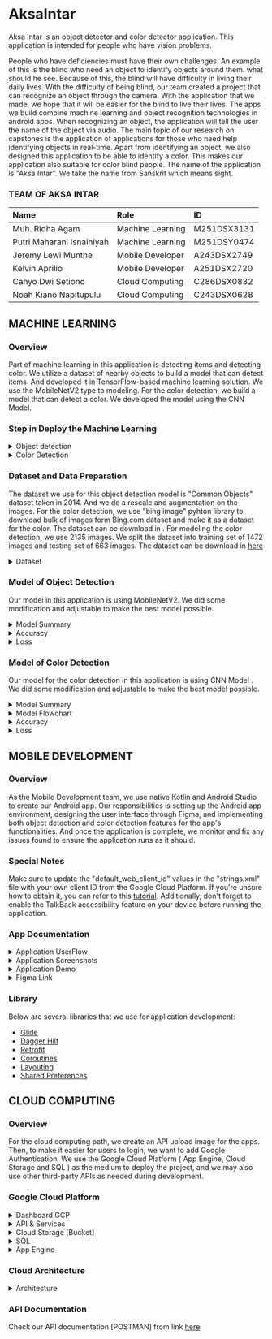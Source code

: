 # AksaIntar
Aksa Intar is an object detector and color detector application. This application is intended for people who have vision problems.

People who have deficiencies must have their own challenges. An example of this is the blind who need an object to identify objects around them. what should he see. Because of this, the blind will have difficulty in living their daily lives. With the difficulty of being blind, our team created a project that can recognize an object through the camera. With the application that we made, we hope that it will be easier for the blind to live their lives. The apps we build combine machine learning and object recognition technologies in android apps. When recognizing an object, the application will tell the user the name of the object via audio. The main topic of our research on capstones is the application of applications for those who need help identifying objects in real-time. Apart from identifying an object, we also designed this application to be able to identify a color. This makes our application also suitable for color blind people. The name of the application is "Aksa Intar". We take the name from Sanskrit which means sight.

### TEAM OF AKSA INTAR
|Name|Role|ID|
|:------|:------|:------|       
|Muh. Ridha Agam 	        |Machine Learning	|M251DSX3131|
|Putri Maharani Isnainiyah	|Machine Learning	|M251DSY0474|
|Jeremy Lewi Munthe         |Mobile Developer	|A243DSX2749|
|Kelvin Aprilio	            |Mobile Developer	|A251DSX2720|
|Cahyo Dwi Setiono	        |Cloud Computing	|C286DSX0832|
|Noah Kiano Napitupulu	    |Cloud Computing	|C243DSX0628|

## MACHINE LEARNING 

### Overview
Part of machine learning in this application is detecting items and detecting color. We utilize a dataset of nearby objects to build a model that can detect items. And developed it in TensorFlow-based machine learning solution. We use the MobileNetV2 type to modeling. For the color detection, we build a model that can detect a color. We developed the model using the CNN Model. 

### Step in Deploy the Machine Learning 
<details>
<summary>Object detection </summary>

![Diagram Tanpa Judul drawio (5)](https://github.com/ridhaagam/Capstone-Project-C23-PS361/assets/71591898/271b0f38-a9a0-4d8d-a10f-4d384ba66fed)

</details>

<details>
<summary>Color Detection </summary>

 ![Diagram Tanpa Judul drawio (4)](https://github.com/ridhaagam/Capstone-Project-C23-PS361/assets/71591898/28422eb6-d688-47a0-94aa-1795a9b22025)

</details>

### Dataset and Data Preparation 
The dataset we use for this object detection model is "Common Objects" dataset taken in 2014.  And we do a rescale and augmentation on the images. 
For the color detection, we use "bing image" pyhton library to download bulk of images form Bing.com.dataset and make it as a dataset for the color. The dataset can be download in <here>. For modeling the color detection, we use 2135 images. We split the dataset into training set of 1472 images and testing set of 663 images. The dataset can be download in [here](https://drive.google.com/drive/folders/1O2bbBgNVZOzbu_7ICZh_25KoySXV2NZD?usp=sharing)

<details>
<summary>Dataset</summary>
You can take a look at our filtered dataset for the object detection here: https://drive.google.com/drive/folders/16VpKYq1d1T67tmIX2h-GHPJzYjYUAb9w?usp=sharing .
And for the dataset of color objection, you can take a look in here : <>
</details>

### Model of Object Detection
Our model in this application is using MobileNetV2. We did some modification and adjustable to make the best model possible.
<details>
<summary>Model Summary</summary>

![WhatsApp Image 2023-06-15 at 18 56 25](https://github.com/ridhaagam/Capstone-Project-C23-PS361/assets/71591898/ae1f8798-1516-429a-80c4-9f63f24a443b)

</details>



<details>
<summary>Accuracy</summary>

![1](https://github.com/ridhaagam/Capstone-Project-C23-PS361/assets/71591898/76d6a24e-d28f-4f26-9863-62e5d5531dca)

</details>
<details>
<summary>Loss</summary>

![2](https://github.com/ridhaagam/Capstone-Project-C23-PS361/assets/71591898/8908b114-f211-46d9-a021-61e738b1689b)

</details>


### Model of Color Detection 
Our model for the color detection in this application is using CNN Model . We did some modification and adjustable to make the best model possible.
<details>
<summary>Model Summary</summary>
 
<img width="411" alt="Screenshot 2023-06-15 002836" src="https://github.com/ridhaagam/Capstone-Project-C23-PS361/assets/71591898/9a9213dc-8c2f-43aa-a7de-1504a7499596">

</details>

<details>
<summary>Model Flowchart</summary>

![output (1)](https://github.com/ridhaagam/Capstone-Project-C23-PS361/assets/71591898/614e9778-e3c8-4733-aa28-52390c60ca0a)

</details>

<details>
<summary>Accuracy</summary>

<img width="330" alt="Screenshot 2023-06-15 003126" src="https://github.com/ridhaagam/Capstone-Project-C23-PS361/assets/71591898/8ca0e720-43a5-4d48-9d1b-fe1f51b6120d">

</details>
<details>
<summary>Loss</summary>

<img width="342" alt="Screenshot 2023-06-15 003135" src="https://github.com/ridhaagam/Capstone-Project-C23-PS361/assets/71591898/ce077bf8-5825-4646-981b-7f157bddb70c">

</details>

## MOBILE DEVELOPMENT

### Overview
As the Mobile Development team, we use native Kotlin and Android Studio to create our Android app. Our responsibilities is setting up the Android app environment, designing the user interface through Figma, and implementing both object detection and color detection features for the app's functionalities. And once the application is complete, we monitor and fix any issues found to ensure the application runs as it should.

### Special Notes
Make sure to update the "default_web_client_id" values in the "strings.xml" file with your own client ID from the Google Cloud Platform. If you're unsure how to obtain it, you can refer to this  [tutorial](https://youtu.be/cN9ZV7_9FbE). Additionally, don't forget to enable the TalkBack accessibility feature on your device before running the application.





 ### App Documentation
<details>
<summary>Application UserFlow </summary>
 <img src="https://github.com/ridhaagam/Capstone-Project-C23-PS361/assets/83630070/ed2cdb9a-ffa6-4638-8a68-5ba1e9f5be09" width="100%"/>



</details>
 
<details>
<summary>Application Screenshots</summary>

<p float="left">
  <img src="https://github.com/ridhaagam/Capstone-Project-C23-PS361/assets/83630070/58e013f9-c4ab-4860-a022-bd9002285aba" width="24%" />
  <img src="https://github.com/ridhaagam/Capstone-Project-C23-PS361/assets/83630070/886c0599-8bbd-43ec-abd8-e6fd9717e928" width="24%" /> 
  <img src="https://github.com/ridhaagam/Capstone-Project-C23-PS361/assets/83630070/580517be-eb0f-44c0-a70f-32e9cd5fd9cb" width="24%" />
  <img src="https://github.com/ridhaagam/Capstone-Project-C23-PS361/assets/83630070/5620eaff-05fd-4dca-9c5d-2fc8d7e29d3a" width="24%" />
  <img src="https://github.com/ridhaagam/Capstone-Project-C23-PS361/assets/83630070/35958a2a-5de9-4847-86ef-328c9d86118c" width="24%" />
  <img src="https://github.com/ridhaagam/Capstone-Project-C23-PS361/assets/83630070/98f8e913-b86a-462f-bd2a-ac80a5cbea4f" width="24%" />
  <img src="https://github.com/ridhaagam/Capstone-Project-C23-PS361/assets/83630070/d23382d1-c9d6-433a-8e25-7751718808c3" width="24%" />
  <img src="https://github.com/ridhaagam/Capstone-Project-C23-PS361/assets/83630070/f2d02d3c-3966-4048-a3e2-441d5b429139" width="24%" />
</p>!

</details>


 
 <details>
<summary>Application Demo </summary>





https://github.com/ridhaagam/Capstone-Project-C23-PS361/assets/71585270/d71059cf-6282-4bd3-b3aa-69f2eb58db4c




</details>
 
 <details>
<summary>Figma Link </summary>

This is the link to access the [Figma design](https://www.figma.com/file/iiWVTmkrsJye1XFBoKl1NQ/Aksa-Intar-App?node-id=0%3A1&t=zTcY4mvBm9BMwuEE-1).

</details>

 ### Library
Below are several libraries that we use for application development:

 * [Glide](https://github.com/bumptech/glide)
 * [Dagger Hilt](https://dagger.dev/hilt/)
 * [Retrofit](https://github.com/square/retrofit)
 * [Coroutines](https://github.com/Kotlin/kotlinx.coroutines)
 * [Layouting](https://developer.android.com/jetpack/compose/lists?hl=id)
 * [Shared Preferences](https://developer.android.com/training/data-storage/shared-preferences?hl=id)
 
## CLOUD COMPUTING
### Overview
For the cloud computing path, we create an API upload image for the apps. 
Then, to make it easier for users to login, we want to add Google Authentication. We use the Google Cloud Platform ( App Engine, Cloud Storage and SQL ) as the medium to deploy the project, and we may also use other third-party APIs as needed during development.
 
### Google Cloud Platform
<details>
<summary>Dashboard GCP </summary>

![image](https://github.com/ridhaagam/Capstone-Project-C23-PS361/assets/78722645/0a2c6f16-ee94-4143-94c5-7bd6825d12dd)

</details>
 
<details>
<summary>API & Services </summary>

![Untitled1](https://github.com/ridhaagam/Capstone-Project-C23-PS361/assets/78722645/d23390e6-747f-4ebd-b811-08add445c1c7)

</details>

<details>
<summary>Cloud Storage [Bucket] </summary>

![image](https://github.com/ridhaagam/Capstone-Project-C23-PS361/assets/78722645/754e1a6d-a72e-4b15-8115-0406e9b7686d)

</details>
 
<details>
<summary>SQL </summary>

![Untitled2](https://github.com/ridhaagam/Capstone-Project-C23-PS361/assets/78722645/b8e7b03a-67dd-40d7-9f92-c0e0f877bf53)

</details>
 
<details>
<summary>App Engine </summary>

![Untitled3](https://github.com/ridhaagam/Capstone-Project-C23-PS361/assets/78722645/a81df9b3-a38e-4a61-86d6-2509cc0a51c4)

</details>

### Cloud Architecture
<details>
<summary>Architecture </summary>

![image](https://github.com/ridhaagam/Capstone-Project-C23-PS361/assets/78722645/3548b0ac-e139-485e-bc00-93794771a67a)

</details>
 
### API Documentation
Check our API documentation [POSTMAN] from link [here](https://documenter.getpostman.com/view/18310989/2s93sf1qdh).

